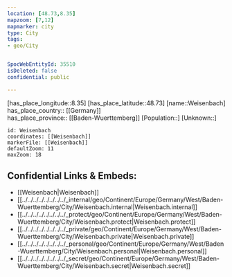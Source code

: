 ```yaml
---
location: [48.73,8.35] 
mapzoom: [7,12] 
mapmarker: city 
type: City
tags:
- geo/City


SpocWebEntityId: 35510
isDeleted: false
confidential: public

---
```

[has_place_longitude::8.35] 
[has_place_latitude::48.73] 
[name::Weisenbach] 
has_place_country:: [[Germany]]  
has_place_province:: [[Baden-Wuerttemberg]] 
[Population::] 
[Unknown::] 


```leaflet
id: Weisenbach
coordinates: [[Weisenbach]] 
markerFile: [[Weisenbach]] 
defaultZoom: 11 
maxZoom: 18
```


## Confidential Links & Embeds: 
- [[Weisenbach|Weisenbach]]  
- [[../../../../../../../../_internal/geo/Continent/Europe/Germany/West/Baden-Wuerttemberg/City/Weisenbach.internal|Weisenbach.internal]] 
- [[../../../../../../../../_protect/geo/Continent/Europe/Germany/West/Baden-Wuerttemberg/City/Weisenbach.protect|Weisenbach.protect]] 
- [[../../../../../../../../_private/geo/Continent/Europe/Germany/West/Baden-Wuerttemberg/City/Weisenbach.private|Weisenbach.private]] 
- [[../../../../../../../../_personal/geo/Continent/Europe/Germany/West/Baden-Wuerttemberg/City/Weisenbach.personal|Weisenbach.personal]] 
- [[../../../../../../../../_secret/geo/Continent/Europe/Germany/West/Baden-Wuerttemberg/City/Weisenbach.secret|Weisenbach.secret]] 
